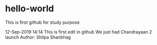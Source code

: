 # hello-world
This is first github for study purpose

12-Sep-2019 14:14 
This is first edit in github
We just had Chandrayaan 2 launch
Author: Shilpa Shanbhag

